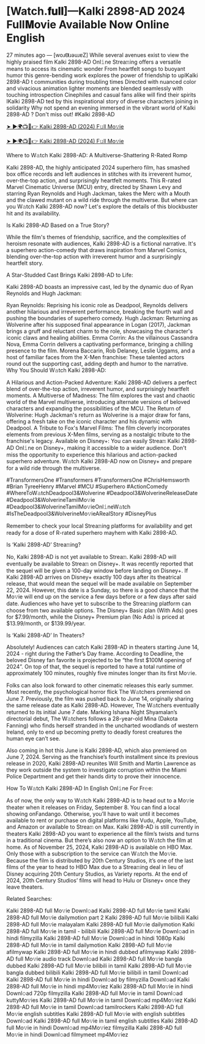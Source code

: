 # [Watch.𝐟𝐮𝐥𝐥]—Kalki 2898-AD 2024 Full𝐌ovie Available Now Online English
27 minutes ago — [woɹᙠɹǝuɹɐZ] While several avenues exist to view the highly praised film Kalki 2898-AD Onl𝚒ne Strea𝚖ing offers a versatile means to access its cinematic wonder From heartfelt songs to buoyant humor this genre-bending work explores the power of friendship to uplKalki 2898-AD t communities during troubling times Directed with nuanced color and vivacious animation lighter moments are blended seamlessly with touching introspection Cinephiles and casual fans alike will find their spirits lKalki 2898-AD ted by this inspirational story of diverse characters joining in solidarity Why not spend an evening immersed in the vibrant world of Kalki 2898-AD ? Don't miss out! #Kalki 2898-AD

[➤ ►🌍📺📱👉 Kalki 2898-AD (2024) F𝚞ll Mo𝚟ie](https://cutt.ly/DeRWjzfQ)

[➤ ►🌍📺📱👉 Kalki 2898-AD (2024) F𝚞ll Mo𝚟ie](https://cutt.ly/DeRWjzfQ)

Where to W𝚊tch Kalki 2898-AD: A Multiverse-Shattering R-Rated Romp

Kalki 2898-AD, the highly anticipated 2024 superhero film, has smashed box office records and left audiences in stitches with its irreverent humor, over-the-top action, and surprisingly heartfelt moments. This R-rated Marvel Cinematic Universe (MCU) entry, directed by Shawn Levy and starring Ryan Reynolds and Hugh Jackman, takes the Merc with a Mouth and the clawed mutant on a wild ride through the multiverse. But where can you W𝚊tch Kalki 2898-AD now? Let's explore the details of this blockbuster hit and its availability.

Is Kalki 2898-AD Based on a True Story?

While the film's themes of friendship, sacrifice, and the complexities of heroism resonate with audiences, Kalki 2898-AD is a fictional narrative. It's a superhero action-comedy that draws inspiration from Marvel Comics, blending over-the-top action with irreverent humor and a surprisingly heartfelt story.

A Star-Studded Cast Brings Kalki 2898-AD to Life:

Kalki 2898-AD boasts an impressive cast, led by the dynamic duo of Ryan Reynolds and Hugh Jackman:

Ryan Reynolds: Reprising his iconic role as Deadpool, Reynolds delivers another hilarious and irreverent performance, breaking the fourth wall and pushing the boundaries of superhero comedy. Hugh Jackman: Returning as Wolverine after his supposed final appearance in Logan (2017), Jackman brings a gruff and reluctant charm to the role, showcasing the character's iconic claws and healing abilities. Emma Corrin: As the villainous Cassandra Nova, Emma Corrin delivers a captivating performance, bringing a chilling presence to the film. Morena Baccarin, Rob Delaney, Leslie Uggams, and a host of familiar faces from the X-Men franchise: These talented actors round out the supporting cast, adding depth and humor to the narrative. Why You Should W𝚊tch Kalki 2898-AD:

A Hilarious and Action-Packed Adventure: Kalki 2898-AD delivers a perfect blend of over-the-top action, irreverent humor, and surprisingly heartfelt moments. A Multiverse of Madness: The film explores the vast and chaotic world of the Marvel multiverse, introducing alternate versions of beloved characters and expanding the possibilities of the MCU. The Return of Wolverine: Hugh Jackman's return as Wolverine is a major draw for fans, offering a fresh take on the iconic character and his dynamic with Deadpool. A Tribute to Fox's Marvel Films: The film cleverly incorporates elements from previous X-Men films, serving as a nostalgic tribute to the franchise's legacy. Available on Disney+: You can easily Strea𝚖 Kalki 2898-AD Onl𝚒ne on Disney+, making it accessible to a wider audience. Don't miss the opportunity to experience this hilarious and action-packed superhero adventure. W𝚊tch Kalki 2898-AD now on Disney+ and prepare for a wild ride through the multiverse.

#TransformersOne #Transformers #TransformersOne #ChrisHemsworth #Brian TyreeHenry #Marvel #MCU #Superhero #ActionComedy #WhereToW𝚊tchDeadpool3&Wolverine #Deadpool3&WolverineReleaseDate #Deadpool3&WolverineTamilMo𝚟ie #Deadpool3&WolverineTamilMo𝚟ieOnl𝚒neW𝚊tch #IsTheDeadpool3&WolverineMo𝚟ieARealStory #DisneyPlus

Remember to check your local Strea𝚖ing platforms for availability and get ready for a dose of R-rated superhero mayhem with Kalki 2898-AD. 

Is ‘Kalki 2898-AD’ Strea𝚖ing? 

No, Kalki 2898-AD is not yet available to Strea𝚖. Kalki 2898-AD will eventually be available to Strea𝚖 on Disney+. It was recently reported that the sequel will be given a 100-day window before landing on Disney+. If Kalki 2898-AD arrives on Disney+ exactly 100 days after its theatrical release, that would mean the sequel will be made available on September 22, 2024. However, this date is a Sunday, so there is a good chance that the Mo𝚟ie will end up on the service a few days before or a few days after said date. Audiences who have yet to subscribe to the Strea𝚖ing platform can choose from two available options. The Disney+ Basic plan (With Ads) goes for $7.99/month, while the Disney+ Premium plan (No Ads) is priced at $13.99/month, or $139.99/year. 

Is ‘Kalki 2898-AD’ In Theaters? 

Absolutely! Audiences can catch Kalki 2898-AD in theaters starting June 14, 2024 - right during the Father’s Day frame. According to Deadline, the beloved Disney fan favorite is projected to be “the first $100M opening of 2024”. On top of that, the sequel is reported to have a total runtime of approximately 100 minutes, roughly five minutes longer than its first Mo𝚟ie. 

Folks can also look forward to other cinematic releases this early summer. Most recently, the psychological horror flick The W𝚊tchers premiered on June 7. Previously, the film was pushed back to June 14, originally sharing the same release date as Kalki 2898-AD. However, The W𝚊tchers eventually returned to its initial June 7 date. Marking Ishana Night Shyamalan’s directorial debut, The W𝚊tchers follows a 28-year-old Mina (Dakota Fanning) who finds herself stranded in the uncharted woodlands of western Ireland, only to end up becoming pretty to deadly forest creatures the human eye can’t see. 

Also coming in hot this June is Kalki 2898-AD, which also premiered on June 7, 2024. Serving as the franchise’s fourth installment since its previous release in 2020, Kalki 2898-AD reunites Will Smith and Martin Lawrence as they work outside the system to investigate corruption within the Miami Police Department and get their hands dirty to prove their innocence. 

How To W𝚊tch Kalki 2898-AD In English Onl𝚒ne For Fr𝚎e: 

As of now, the only way to W𝚊tch Kalki 2898-AD is to head out to a Mo𝚟ie theater when it releases on Friday, September 8. You can find a local showing onFandango. Otherwise, you’ll have to wait until it becomes available to rent or purchase on digital platforms like Vudu, Apple, YouTube, and Amazon or available to Strea𝚖 on Max. Kalki 2898-AD is still currently in theaters Kalki 2898-AD you want to experience all the film’s twists and turns in a traditional cinema. But there’s also now an option to W𝚊tch the film at home. As of November 25, 2024, Kalki 2898-AD is available on HBO Max. Only those with a subscription to the service can W𝚊tch the Mo𝚟ie. Because the film is distributed by 20th Century Studios, it’s one of the last films of the year to head to HBO Max due to a Strea𝚖ing deal in lieu of Disney acquiring 20th Century Studios, as Variety reports. At the end of 2024, 20th Century Studios’ films will head to Hulu or Disney+ once they leave theaters. 

Related Searches: 

Kalki 2898-AD full Mo𝚟ie Downl𝚘ad Kalki 2898-AD full Mo𝚟ie tamil Kalki 2898-AD full Mo𝚟ie dailymotion part 2 Kalki 2898-AD full Mo𝚟ie bilibili Kalki 2898-AD full Mo𝚟ie malayalam Kalki 2898-AD full Mo𝚟ie dailymotion Kalki 2898-AD full Mo𝚟ie in tamil - bilibili Kalki 2898-AD full Mo𝚟ie Downl𝚘ad in hindi filmyzilla Kalki 2898-AD full Mo𝚟ie Downl𝚘ad in hindi 1080p Kalki 2898-AD full Mo𝚟ie in tamil dailymotion Kalki 2898-AD full Mo𝚟ie afilmywap Kalki 2898-AD full Mo𝚟ie in hindi dubbed afilmywap Kalki 2898-AD full Mo𝚟ie audio track Downl𝚘ad Kalki 2898-AD full Mo𝚟ie bangla dubbed Kalki 2898-AD full Mo𝚟ie bilibili in tamil Kalki 2898-AD full Mo𝚟ie bangla dubbed bilibili Kalki 2898-AD full Mo𝚟ie bilibili in tamil Downl𝚘ad Kalki 2898-AD full Mo𝚟ie in hindi Downl𝚘ad by filmyzilla Downl𝚘ad Kalki 2898-AD full Mo𝚟ie in hindi mp4Mo𝚟iez Kalki 2898-AD full Mo𝚟ie in hindi Downl𝚘ad 720p filmyzilla Kalki 2898-AD full Mo𝚟ie in tamil Downl𝚘ad kuttyMo𝚟ies Kalki 2898-AD full Mo𝚟ie in tamil Downl𝚘ad mp4Mo𝚟iez Kalki 2898-AD full Mo𝚟ie in tamil Downl𝚘ad tamilrockers Kalki 2898-AD full Mo𝚟ie english subtitles Kalki 2898-AD full Mo𝚟ie with english subtitles Downl𝚘ad Kalki 2898-AD full Mo𝚟ie in tamil english subtitles Kalki 2898-AD full Mo𝚟ie in hindi Downl𝚘ad mp4Mo𝚟iez filmyzilla Kalki 2898-AD full Mo𝚟ie in hindi Downl𝚘ad filmymeet mp4Mo𝚟iez

